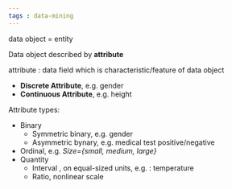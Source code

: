 ```yaml
---
tags : data-mining
---
```


data object = entity

Data object described by **attribute**

attribute : data field which is characteristic/feature of data object
* **Discrete Attribute**, e.g. gender
* **Continuous Attribute**, e.g. height

Attribute types:
* Binary
	* Symmetric binary, e.g. gender
	* Asymmetric bynary, e.g. medical test positive/negative
* Ordinal, e.g. *Size={small, medium, large}*
* Quantity 
	* Interval , on equal-sized units, e.g. : temperature
	* Ratio, nonlinear scale
	